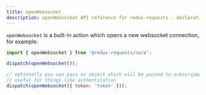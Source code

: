 ```yaml
---
title: openWebsocket
description: openWebsocket API reference for redux-requests - declarative AJAX requests and automatic network state management for single-page applications
---
```


`openWebsocket` is a built-in action which opens a new websocket connection, for example:

```js
import { openWebsocket } from '@redux-requests/core';

dispatch(openWebsocket());

// optionally you can pass an object which will be passed to subscripber.onOpen callback,
// useful for things like authentication
dispatch(openWebsocket({ token: 'token' }));
```
